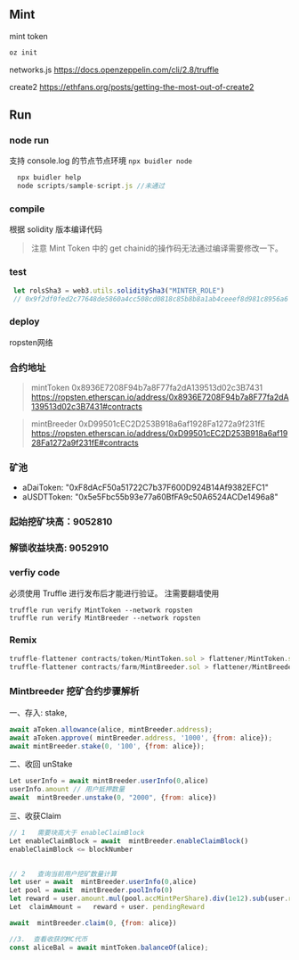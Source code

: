## Mint 

mint token

```js
oz init
```

networks.js
https://docs.openzeppelin.com/cli/2.8/truffle

create2
https://ethfans.org/posts/getting-the-most-out-of-create2
## Run

### node run
支持 console.log 的节点节点环境 `npx buidler node`
```js 
  npx buidler help
  node scripts/sample-script.js //未通过
```

### compile
根据 solidity 版本编译代码
> 注意 Mint Token 中的 get chainid的操作码无法通过编译需要修改一下。

### test
```js
 let rolsSha3 = web3.utils.soliditySha3("MINTER_ROLE")
 // 0x9f2df0fed2c77648de5860a4cc508cd0818c85b8b8a1ab4ceeef8d981c8956a6
```


### deploy
ropsten网络
### 合约地址
>mintToken 0x8936E7208F94b7a8F77fa2dA139513d02c3B7431
https://ropsten.etherscan.io/address/0x8936E7208F94b7a8F77fa2dA139513d02c3B7431#contracts
 
>mintBreeder 0xD99501cEC2D253B918a6af1928Fa1272a9f231fE
 https://ropsten.etherscan.io/address/0xD99501cEC2D253B918a6af1928Fa1272a9f231fE#contracts
 
### 矿池
* aDaiToken: "0xF8dAcF50a51722C7b37F600D924B14Af9382EFC1"
* aUSDTToken: "0x5e5Fbc55b93e77a60BfFA9c50A6524ACDe1496a8"
 
### 起始挖矿块高：9052810

### 解锁收益块高: 9052910



### verfiy code 
必须使用 Truffle 进行发布后才能进行验证。 注需要翻墙使用
```
truffle run verify MintToken --network ropsten
truffle run verify MintBreeder --network ropsten
```

### Remix
```js
truffle-flattener contracts/token/MintToken.sol > flattener/MintToken.sol
truffle-flattener contracts/farm/MintBreeder.sol > flattener/MintBreeder.sol
```

### Mintbreeder  挖矿合约步骤解析

一、存入: stake,
``` js
await aToken.allowance(alice, mintBreeder.address);
await aToken.approve( mintBreeder.address, '1000', {from: alice});
await mintBreeder.stake(0, '100', {from: alice});
```

二、收回 unStake
``` js
Let userInfo = await mintBreeder.userInfo(0,alice)
userInfo.amount // 用户抵押数量
await  mintBreeder.unstake(0, "2000", {from: alice})
```
 
三、收获Claim
``` js
// 1   需要块高大于 enableClaimBlock
Let enableClaimBlock = await  mintBreeder.enableClaimBlock()
enableClaimBlock <= blockNumber

 
// 2   查询当前用户挖矿数量计算 
let user = await  mintBreeder.userInfo(0,alice)
Let pool = await  mintBreeder.poolInfo(0)
let reward = user.amount.mul(pool.accMintPerShare).div(1e12).sub(user.rewardDebt);
Let  claimAmount =   reward + user. pendingReward

await  mintBreeder.claim(0, {from: alice}) 

//3.  查看收获的MC代币
const aliceBal = await mintToken.balanceOf(alice);
```
 
 



